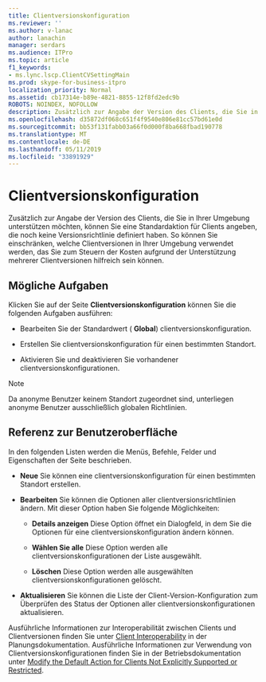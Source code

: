 ```yaml
---
title: Clientversionskonfiguration
ms.reviewer: ''
ms.author: v-lanac
author: lanachin
manager: serdars
ms.audience: ITPro
ms.topic: article
f1_keywords:
- ms.lync.lscp.ClientCVSettingMain
ms.prod: skype-for-business-itpro
localization_priority: Normal
ms.assetid: cb17314e-b89e-4821-8855-12f8fd2edc9b
ROBOTS: NOINDEX, NOFOLLOW
description: Zusätzlich zur Angabe der Version des Clients, die Sie in Ihrer Umgebung unterstützen möchten, können Sie eine Standardaktion für Clients angeben, die noch keine Versionsrichtlinie definiert haben. So können Sie einschränken, welche Clientversionen in Ihrer Umgebung verwendet werden, das Sie zum Steuern der Kosten aufgrund der Unterstützung mehrerer Clientversionen hilfreich sein können.
ms.openlocfilehash: d35872df068c651f4f9540e806e81cc57bd61e0d
ms.sourcegitcommit: bb53f131fabb03a66f0d000f8ba668fbad190778
ms.translationtype: MT
ms.contentlocale: de-DE
ms.lasthandoff: 05/11/2019
ms.locfileid: "33891929"
---
```

# <a name="client-version-configuration"></a>Clientversionskonfiguration

Zusätzlich zur Angabe der Version des Clients, die Sie in Ihrer Umgebung unterstützen möchten, können Sie eine Standardaktion für Clients angeben, die noch keine Versionsrichtlinie definiert haben. So können Sie einschränken, welche Clientversionen in Ihrer Umgebung verwendet werden, das Sie zum Steuern der Kosten aufgrund der Unterstützung mehrerer Clientversionen hilfreich sein können.

## <a name="tasks-you-can-perform"></a>Mögliche Aufgaben

Klicken Sie auf der Seite **Clientversionskonfiguration** können Sie die folgenden Aufgaben ausführen:

- Bearbeiten Sie der Standardwert ( **Global**) clientversionskonfiguration.

- Erstellen Sie clientversionskonfiguration für einen bestimmten Standort.

- Aktivieren Sie und deaktivieren Sie vorhandener clientversionskonfigurationen.

> [!NOTE]
> Da anonyme Benutzer keinem Standort zugeordnet sind, unterliegen anonyme Benutzer ausschließlich globalen Richtlinien.

## <a name="ui-reference"></a>Referenz zur Benutzeroberfläche

In den folgenden Listen werden die Menüs, Befehle, Felder und Eigenschaften der Seite beschrieben.

- **Neue** Sie können eine clientversionskonfiguration für einen bestimmten Standort erstellen.

- **Bearbeiten** Sie können die Optionen aller clientversionsrichtlinien ändern. Mit dieser Option haben Sie folgende Möglichkeiten:

  - **Details anzeigen** Diese Option öffnet ein Dialogfeld, in dem Sie die Optionen für eine clientversionskonfiguration ändern können.

  - **Wählen Sie alle** Diese Option werden alle clientversionskonfigurationen der Liste ausgewählt.

  - **Löschen** Diese Option werden alle ausgewählten clientversionskonfigurationen gelöscht.

- **Aktualisieren** Sie können die Liste der Client-Version-Konfiguration zum Überprüfen des Status der Optionen aller clientversionskonfigurationen aktualisieren.

Ausführliche Informationen zur Interoperabilität zwischen Clients und Clientversionen finden Sie unter [Client Interoperability](https://technet.microsoft.com/library/0f126571-91a2-45d5-855c-1e4ddb45fc04.aspx) in der Planungsdokumentation. Ausführliche Informationen zur Verwendung von Clientversionskonfigurationen finden Sie in der Betriebsdokumentation unter [Modify the Default Action for Clients Not Explicitly Supported or Restricted](https://technet.microsoft.com/library/548dd0f5-62fe-4c3f-8952-2b9fd4c5fff3.aspx).

